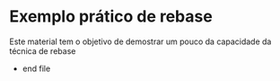 # Exemplo prático de rebase


Este material tem o objetivo de demostrar um pouco da capacidade da técnica de rebase


* end file

